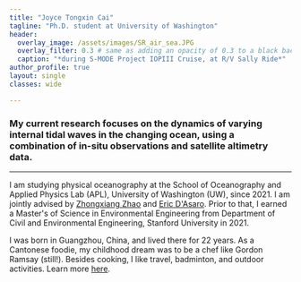 ```yaml
---
title: "Joyce Tongxin Cai"
tagline: "Ph.D. student at University of Washington"
header:
  overlay_image: /assets/images/SR_air_sea.JPG
  overlay_filter: 0.3 # same as adding an opacity of 0.3 to a black background
  caption: "*during S-MODE Project IOPIII Cruise, at R/V Sally Ride*"
author_profile: true
layout: single
classes: wide

---
```

### My current research focuses on the dynamics of varying internal tidal waves in the changing ocean, using a combination of in-situ observations and satellite altimetry data. ###

---
I am studying physical oceanography at the School of Oceanography and Applied Physics Lab (APL), University of Washington (UW), since 2021. I am jointly advised by <a href="https://apl.uw.edu/people/profile.php?last_name=Zhao&first_name=Zhongxiang">Zhongxiang Zhao</a> and <a href="https://apl.uw.edu/people/profile.php?last_name=D%27Asaro&first_name=Eric">Eric D'Asaro</a>. Prior to that, I earned a Master's of Science in Environmental Engineering from Department of Civil and Environmental Engineering, Stanford University in 2021.

I was born in Guangzhou, China, and lived there for 22 years. As a Cantonese foodie, my childhood dream was to be a chef like Gordon Ramsay (still!). Besides cooking, I like travel, badminton, and outdoor activities. Learn more <a href="https://joycecaiocean.github.io/life/">here</a>.
